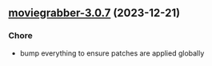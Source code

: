 

## [moviegrabber-3.0.7](https://github.com/truecharts/charts/compare/moviegrabber-3.0.6...moviegrabber-3.0.7) (2023-12-21)

### Chore

- bump everything to ensure patches are applied globally
  
  